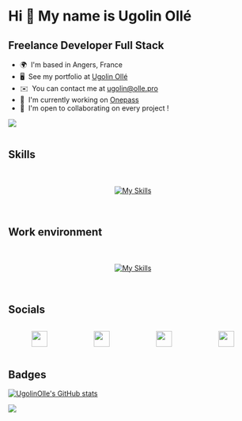 # Hi 👋 My name is Ugolin Ollé

## Freelance Developer Full Stack

- 🌍  I'm based in Angers, France
- 🖥️  See my portfolio at [Ugolin Ollé](http://ugolin-olle.com)
- ✉️  You can contact me at [ugolin@olle.pro](mailto:ugolin@olle.pro)
- 🚀  I'm currently working on [Onepass](https://github.com/UgolinOlle/onepass)
- 🤝  I'm open to collaborating on every project !

<a href="https://www.github.com/UgolinOlle" target="_blank" rel="noreferrer"><img
src="https://img.shields.io/github/followers/UgolinOlle?logo=github&style=for-the-badge&color=0891b2&labelColor=1c1917" /></a>

<div style="display: flex; flex-direction: column;">

## Skills

<div style="margin: 0 auto; margin-top: 20px; margin-bottom: 20px;">

[![My Skills](https://skillicons.dev/icons?i=docker,grafana,bash,git,ts,nodejs,tailwind,flutter,nest,next,php,symfony,react,wordpress,postgres,mongo&perline=5)](https://skillicons.dev)

</div>

## Work environment

<div style="margin: 0 auto; margin-top: 20px; margin-bottom: 20px;">
    
[![My Skills](https://skillicons.dev/icons?i=vscode,idea,neovim,github,firebase,vercel,postman,linux&perline=4)](https://skillicons.dev)

</div>

## Socials

<p align="left" style="display: flex; justify-content: space-around"> <a href="https://discord.com/users/Ugolin#1727" target="_blank" rel="noreferrer"><img src="https://raw.githubusercontent.com/danielcranney/readme-generator/main/public/icons/socials/discord.svg" width="32" height="32" /></a> <a href="https://www.github.com/UgolinOlle" target="_blank" rel="noreferrer"><img src="https://raw.githubusercontent.com/danielcranney/readme-generator/main/public/icons/socials/github.svg" width="32" height="32" /></a> <a href="http://www.instagram.com/ugolin.olle" target="_blank" rel="noreferrer"><img src="https://raw.githubusercontent.com/danielcranney/readme-generator/main/public/icons/socials/instagram.svg" width="32" height="32" /></a> <a href="https://www.linkedin.com/in/ugolin-oll%C3%A9-5b6430221/" target="_blank" rel="noreferrer"><img src="https://raw.githubusercontent.com/danielcranney/readme-generator/main/public/icons/socials/linkedin.svg" width="32" height="32" /></a>

</div>

## Badges

<a href="http://www.github.com/UgolinOlle"><img src="https://github-readme-stats.vercel.app/api?username=UgolinOlle&show_icons=true&hide=&count_private=true&title_color=0891b2&text_color=ffffff&icon_color=0891b2&bg_color=1c1917&hide_border=true&show_icons=true" alt="UgolinOlle's GitHub stats" /></a>

<a href="http://www.github.com/UgolinOlle"><img src="https://github-readme-streak-stats.herokuapp.com/?user=UgolinOlle&stroke=ffffff&background=1c1917&ring=0891b2&fire=0891b2&currStreakNum=ffffff&currStreakLabel=0891b2&sideNums=ffffff&sideLabels=ffffff&dates=ffffff&hide_border=true" /></a>
